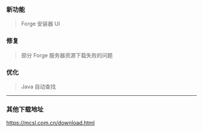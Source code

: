 <!-- > [!IMPORTANT]  
> 这是一个测试版，仅可在[QQ群 · MCSL2·官方交流群](https://mcsl.com.cn/links/mcsl2-qq-group.html)中下载，并且需要申请内测权限。  
> 您可前往[该页面](https://mcsl.com.cn/join-preview.html)申请内测权限。   -->
### 新功能

> Forge 安装器 UI

### 修复

> 部分 Forge 服务器资源下载失败的问题


### 优化

> Java 自动查找

___

### 其他下载地址

<https://mcsl.com.cn/download.html>
